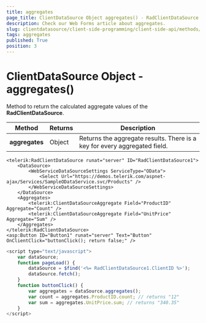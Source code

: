 ```yaml
---
title: aggregates
page_title: ClientDataSource Object aggregates() - RadClientDataSource
description: Check our Web Forms article about aggregates.
slug: clientdatasource/client-side-programming/client-side-api/methods/aggregates
tags: aggregates
published: True
position: 3
---
```


# ClientDataSource Object - aggregates()


Method to return the calculated aggregate values of the **RadClientDataSource**.


|  **Method**  |  **Returns**  |  **Description**  |
| ------ | ------ | ------ |
| **aggregates** |Object|Returns the aggregate results. There is a key for every aggregated field.|

````ASPNET
<telerik:RadClientDataSource runat="server" ID="RadClientDataSource1">
    <DataSource>
        <WebServiceDataSourceSettings ServiceType="OData">
            <Select Url="https://demos.telerik.com/aspnet-ajax/Services/SampleODataService.svc/Products" />
        </WebServiceDataSourceSettings>
    </DataSource>
    <Aggregates>
        <telerik:ClientDataSourceAggregate Field="ProductID" Aggregate="Count" />
        <telerik:ClientDataSourceAggregate Field="UnitPrice" Aggregate="Sum" />
    </Aggregates>
</telerik:RadClientDataSource>
<asp:Button ID="Button1" runat="server" Text="Button" OnClientClick="buttonClick(); return false;" />
````



````JavaScript
<script type="text/javascript">
    var dataSource;
    function pageLoad() {
        dataSource = $find('<%= RadClientDataSource1.ClientID %>');
        dataSource.fetch();
    }
    function buttonClick() {
        var aggregates = dataSource.aggregates();
        var count = aggregates.ProductID.count; // returns "12"
        var sum = aggregates.UnitPrice.sum; // returns "340.35"
    }
</script>
````


